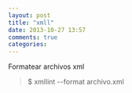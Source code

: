 ```yaml
---
layout: post
title: "xmll"
date: 2013-10-27 13:57
comments: true
categories: 
---
```

Formatear archivos xml

>$ xmllint --format archivo.xml

